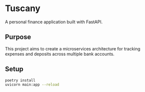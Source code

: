 # Tuscany

A personal finance application built with FastAPI.

## Purpose

This project aims to create a microservices architecture for tracking expenses and deposits across multiple bank accounts.

## Setup

```bash
poetry install
uvicorn main:app --reload
```
